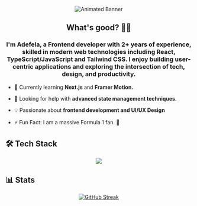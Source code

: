 <p align="center">
  <img src="assets/yutaokkotsu2.gif" alt="Animated Banner" />
</p>

<div align="center">

## What's good? 🤙🏾

</div>

<div align="center">

### **I'm Adefela, a Frontend developer with 2+ years of experience**, skilled in modern web technologies including **React, TypeScript/JavaScript and Tailwind CSS**. I enjoy building **user-centric applications** and exploring the intersection of **tech, design, and productivity**.

</div>


- 🌱 Currently learning **Next.js** and **Framer Motion.**

- 🤝 Looking for help with **advanced state management techniques**.

- 💡 Passionate about **frontend development and UI/UX Design**

- ⚡ Fun Fact: I am a massive Formula 1 fan. 🏁

## 🛠️ Tech Stack

<p align="center">
  <a href="/">
    <img src="https://skillicons.dev/icons?i=html,css,js,react,tailwind,ts,postgres,mongodb,supabase,git" />
  </a>
</p>

## 📊 Stats

<p align="center">
    <a href="https://git.io/streak-stats"><img src="https://git-hub-streak-stats.vercel.app?user=clovereighthundred&theme=elegant&border_radius=5" alt="GitHub Streak" /></a>
</p>
